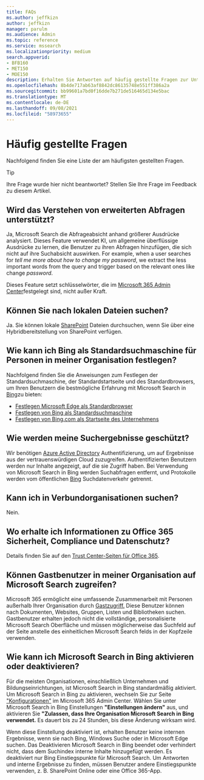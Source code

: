 ```yaml
---
title: FAQs
ms.author: jeffkizn
author: jeffkizn
manager: parulm
ms.audience: Admin
ms.topic: reference
ms.service: mssearch
ms.localizationpriority: medium
search.appverid:
- BFB160
- MET150
- MOE150
description: Erhalten Sie Antworten auf häufig gestellte Fragen zur Unternehmenssuche und zu Microsoft Search
ms.openlocfilehash: 8b4de717ab63af8842dc86135748e551ff386a2a
ms.sourcegitcommit: bb99601a7bd0f16dde7b271de516465d134e5bac
ms.translationtype: MT
ms.contentlocale: de-DE
ms.lasthandoff: 09/08/2021
ms.locfileid: "58973655"
---
```

<!-- markdownlint-disable no-trailing-punctuation -->
# <a name="frequently-asked-questions"></a>Häufig gestellte Fragen

Nachfolgend finden Sie eine Liste der am häufigsten gestellten Fragen.

> [!TIP]
> Ihre Frage wurde hier nicht beantwortet? Stellen Sie Ihre Frage im Feedback zu diesem Artikel.

## <a name="is-advanced-query-understanding-supported"></a>Wird das Verstehen von erweiterten Abfragen unterstützt?

Ja, Microsoft Search die Abfrageabsicht anhand größerer Ausdrücke analysiert. Dieses Feature verwendet KI, um allgemeine überflüssige Ausdrücke zu lernen, die Benutzer zu ihren Abfragen hinzufügen, die sich nicht auf ihre Suchabsicht auswirken. For example, when a user searches for *tell me more about how to change my password*, we extract the less important words from the query and trigger based on the relevant ones like change *password*.
  
Dieses Feature setzt schlüsselwörter, die im [Microsoft 365 Admin Center](https://admin.microsoft.com)festgelegt sind, nicht außer Kraft.
  
## <a name="can-you-search-for-files-on-premises"></a>Können Sie nach lokalen Dateien suchen?

Ja. Sie können lokale [SharePoint](http://sharepoint.com/) Dateien durchsuchen, wenn Sie über eine Hybridbereitstellung von SharePoint verfügen.
  
## <a name="how-do-i-make-bing-the-default-search-engine-for-people-in-my-org"></a>Wie kann ich Bing als Standardsuchmaschine für Personen in meiner Organisation festlegen?

Nachfolgend finden Sie die Anweisungen zum Festlegen der Standardsuchmaschine, der Standardstartseite und des Standardbrowsers, um Ihren Benutzern die bestmögliche Erfahrung mit Microsoft Search in [Bing](https://Bing.com)zu bieten:

- [Festlegen Microsoft Edge als Standardbrowser](/deployedge/edge-default-browser)
- [Festlegen von Bing als Standardsuchmaschine](set-default-search-engine.md)
- [Festlegen von Bing.com als Startseite des Unternehmens](set-default-homepage.md)

## <a name="how-are-my-search-results-protected"></a>Wie werden meine Suchergebnisse geschützt?

Wir benötigen [Azure Active Directory](/azure/active-directory/) Authentifizierung, um auf Ergebnisse aus der vertrauenswürdigen Cloud zuzugreifen. Authentifizierten Benutzern werden nur Inhalte angezeigt, auf die sie Zugriff haben. Bei Verwendung von Microsoft Search in Bing werden Suchabfragen entfernt, und Protokolle werden vom öffentlichen [Bing](https://Bing.com) Suchdatenverkehr getrennt.

## <a name="can-i-search-across-federated-organizations"></a>Kann ich in Verbundorganisationen suchen?

Nein.

## <a name="where-can-i-get-info-about-office-365-security-compliance-and-privacy"></a>Wo erhalte ich Informationen zu Office 365 Sicherheit, Compliance und Datenschutz?

Details finden Sie auf den [Trust Center-Seiten für Office 365](https://www.microsoft.com/TrustCenter/CloudServices/office365/default.aspx).

## <a name="can-guest-users-access-microsoft-search-in-my-organization"></a>Können Gastbenutzer in meiner Organisation auf Microsoft Search zugreifen?

Microsoft 365 ermöglicht eine umfassende Zusammenarbeit mit Personen außerhalb Ihrer Organisation durch [Gastzugriff.](/microsoft-365/solutions/collaborate-with-people-outside-your-organization) Diese Benutzer können nach Dokumenten, Websites, Gruppen, Listen und Bibliotheken suchen. Gastbenutzer erhalten jedoch nicht die vollständige, personalisierte Microsoft Search Oberfläche und müssen möglicherweise das Suchfeld auf der Seite anstelle des einheitlichen Microsoft Search felds in der Kopfzeile verwenden.

## <a name="how-do-i-turn-microsoft-search-in-bing-on-or-off"></a>Wie kann ich Microsoft Search in Bing aktivieren oder deaktivieren?

Für die meisten Organisationen, einschließlich Unternehmen und Bildungseinrichtungen, ist Microsoft Search in Bing standardmäßig aktiviert. Um Microsoft Search in Bing zu aktivieren, wechseln Sie zur Seite ["Konfigurationen"](https://admin.microsoft.com/Adminportal/Home#/MicrosoftSearch/configurations) im Microsoft 365 Admin Center. Wählen Sie unter Microsoft Search in Bing Einstellungen **"Einstellungen ändern"** aus, und aktivieren Sie **"Zulassen, dass Ihre Organisation Microsoft Search in Bing verwendet.** Es dauert bis zu 24 Stunden, bis diese Änderung wirksam wird.

Wenn diese Einstellung deaktiviert ist, erhalten Benutzer keine internen Ergebnisse, wenn sie nach Bing, Windows Suche oder in Microsoft Edge suchen. Das Deaktivieren Microsoft Search in Bing beendet oder verhindert nicht, dass dem Suchindex interne Inhalte hinzugefügt werden. Es deaktiviert nur Bing Einstiegspunkte für Microsoft Search. Um Antworten und interne Ergebnisse zu finden, müssen Benutzer andere Einstiegspunkte verwenden, z. B. SharePoint Online oder eine Office 365-App.
